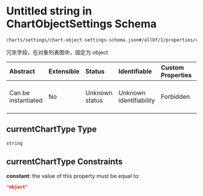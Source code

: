 # Untitled string in ChartObjectSettings Schema

```txt
charts/settings/chart-object-settings-schema.json#/allOf/1/properties/currentChartType
```

冗余字段，在对象列表图中，固定为 object

| Abstract            | Extensible | Status         | Identifiable            | Custom Properties | Additional Properties | Access Restrictions | Defined In                                                                                                             |
| :------------------ | :--------- | :------------- | :---------------------- | :---------------- | :-------------------- | :------------------ | :--------------------------------------------------------------------------------------------------------------------- |
| Can be instantiated | No         | Unknown status | Unknown identifiability | Forbidden         | Allowed               | Read only           | [chart-object-settings-schema.json\*](../out/charts/settings/chart-object-settings-schema.json "open original schema") |

## currentChartType Type

`string`

## currentChartType Constraints

**constant**: the value of this property must be equal to:

```json
"object"
```
